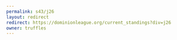 ```yaml
---
permalink: s43/j26
layout: redirect
redirect: https://dominionleague.org/current_standings?div=j26
owner: truffles
---
```

